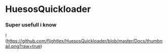 # HuesosQuickloader
### Super usefull i know

!(https://github.com/flightlex/HuesosQuickloader/blob/master/Docs/thumbnail.png?raw=true)
